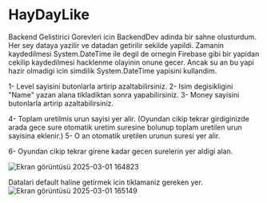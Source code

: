 # HayDayLike

Backend Gelistirici Gorevleri icin BackendDev adinda bir sahne olusturdum.
Her sey dataya yazilir ve datadan getirilir sekilde yapildi.
Zamanin kaydedilmesi System.DateTime ile degil de ornegin Firebase gibi bir yapidan cekilip kaydedilmesi hacklenme olayinin onune gecer. Ancak su an bu yapi hazir olmadigi icin simdilik System.DateTime yapisini kullandim.

1- Level sayisini butonlarla artirip azaltabilirsiniz.
2- Isim degisikligini "Name" yazan alana tikladiktan sonra yapabilirsiniz.
3- Money sayisini butonlarla artirip azaltabilirsiniz.

4- Toplam uretilmis urun sayisi yer alir. (Oyundan cikip tekrar girdiginizde arada gece sure otomatik uretim suresine bolunup toplam uretilen urun sayisina eklenir.)
5- O an otomatik uretilen urunun suresi yer alir.

6- Oyundan cikip tekrar girene kadar gecen surelerin yer aldigi alan.

![Ekran görüntüsü 2025-03-01 164823](https://github.com/user-attachments/assets/ed01cbfc-0810-42eb-8707-cd1f6f022d1d)


Datalari default haline getirmek icin tiklamaniz gereken yer.
![Ekran görüntüsü 2025-03-01 165149](https://github.com/user-attachments/assets/6cc5534e-6f95-45e1-b03f-4d270d909a40)
